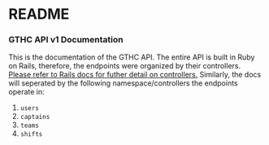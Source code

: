 # README
### GTHC API v1 Documentation

This is the documentation of the GTHC API. The entire API is built in Ruby on Rails, therefore, the endpoints were organized by their controllers. [Please refer to Rails docs for futher detail on controllers.](./../rails/) Similarly, the docs will seperated by the following namespace/controllers the endpoints operate in:

1. `users`
2. `captains`
3. `teams`
4. `shifts`

